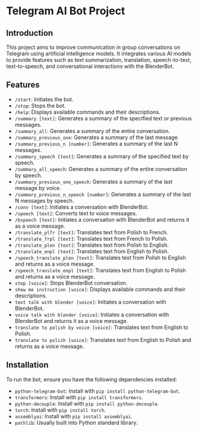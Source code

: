 # Telegram AI Bot Project

## Introduction
This project aims to improve communication in group conversations on Telegram using artificial intelligence models. It integrates various AI models to provide features such as text summarization, translation, speech-to-text, text-to-speech, and conversational interactions with the BlenderBot.

## Features
- `/start`: Initiates the bot.
- `/stop`: Stops the bot.
- `/help`: Displays available commands and their descriptions.
- `/summary [text]`: Generates a summary of the specified text or previous messages.
- `/summary_all`: Generates a summary of the entire conversation.
- `/summary_previous_one`: Generates a summary of the last message.
- `/summary_previous_n [number]`: Generates a summary of the last N messages.
- `/summary_speech [text]`: Generates a summary of the specified text by speech.
- `/summary_all_speech`: Generates a summary of the entire conversation by speech.
- `/summary_previous_one_speech`: Generates a summary of the last message by voice.
- `/summary_previous_n_speech [number]`: Generates a summary of the last N messages by speech.
- `/conv [text]`: Initiates a conversation with BlenderBot.
- `/speech [text]`: Converts text to voice messages.
- `/bspeech [text]`: Initiates a conversation with BlenderBot and returns it as a voice message.
- `/translate_plfr [text]`: Translates text from Polish to French.
- `/translate_frpl [text]`: Translates text from French to Polish.
- `/translate_plen [text]`: Translates text from Polish to English.
- `/translate_enpl [text]`: Translates text from English to Polish.
- `/speech_translate_plen [text]`: Translates text from Polish to English and returns as a voice message.
- `/speech_translate_enpl [text]`: Translates text from English to Polish and returns as a voice message.
- `stop [voice]`: Stops BlenderBot conversation.
- `show me instruction [voice]`: Displays available commands and their descriptions.
- `text talk with blender [voice]`: Initiates a conversation with BlenderBot.
- `voice talk with blender [voice]`: Initiates a conversation with BlenderBot and returns it as a voice message.
- `translate to polish by voice [voice]`: Translates text from English to Polish.
- `translate to polish [voice]`: Translates text from English to Polish and returns as a voice message.

## Installation
To run the bot, ensure you have the following dependencies installed:
- `python-telegram-bot`: Install with `pip install python-telegram-bot`.
- `transformers`: Install with `pip install transformers`.
- `python-decouple`: Install with `pip install python-decouple`.
- `torch`: Install with `pip install torch`.
- `assemblyai`: Install with `pip install assemblyai`.
- `pathlib`: Usually built into Python standard library.

